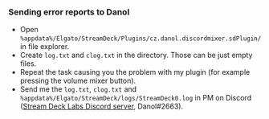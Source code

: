 ### Sending error reports to Danol
* Open `%appdata%/Elgato/StreamDeck/Plugins/cz.danol.discordmixer.sdPlugin/` in file explorer.
* Create `log.txt` and `clog.txt` in the directory. Those can be just empty files.
* Repeat the task causing you the problem with my plugin (for example pressing the volume mixer button).
* Send me the `log.txt`, `clog.txt` and `%appdata%/Elgato/StreamDeck/logs/StreamDeck0.log` in PM on Discord ([Stream Deck Labs Discord server](https://discord.com/invite/294BQE6Xdp), Danol#2663).